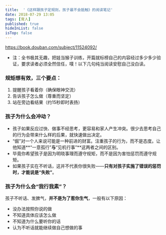 ```yaml
---
title:  '《这样跟孩子定规则，孩子最不会抵触》的阅读笔记'
date: 2018-07-29 13:05
tags: [育人]
published: true
hideInList: false
isTop: false
---
```


<https://book.douban.com/subject/11524092/>

*  注：全书极其无趣，把娃当猴子训练，开篇就标榜自己的内容经过多少多少验证，要求读者必须全然信任，噗！以下几句纯当阅读安慰自己没白读。

### 规矩想有效，三个要点：
1. 提醒孩子看着你（确保眼神交流）
2. 告诉孩子怎么做（尊重而坚定）
3. 站在旁边看结果（约15秒即时表扬）

<!--more-->

### 孩子为什么会冲动？
* 孩子如果反应过快、做事不经思考，更容易和家人产生冲突。很少去思考自己的行为会带来什么样的后果，就快速做出决定。
* “倔”对一个人来说可能是一种前进的财富。注重孩子的行为，而不是态度。让他知道**“一意孤行”**与**“见机行事”**这两者之间的区别。
* 毕竟你希望孩子是因为明晓事理而遵守规矩，而不是因为害怕惩罚而遵守规矩。
* 如果孩子实在不听话，这并不代表你很失败——**只有对孩子实施了错误的惩罚时，才能说是“失败”**。

### 孩子为什么会“我行我素”？
孩子不听话、发脾气，**并不是为了惹你生气**，一般有以下原因：
* 没办法按照你说的做
* 不知道具体应该怎么做
* 不知道为什么要听你的话
* 认为不听话就能继续做自己想做的事